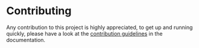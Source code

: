 # Contributing
Any contribution to this project is highly appreciated, to get up and running quickly, please have a look at the [contribution guidelines](https://ofbdabv.github.io/SBTi/contributing.html) in the documentation.